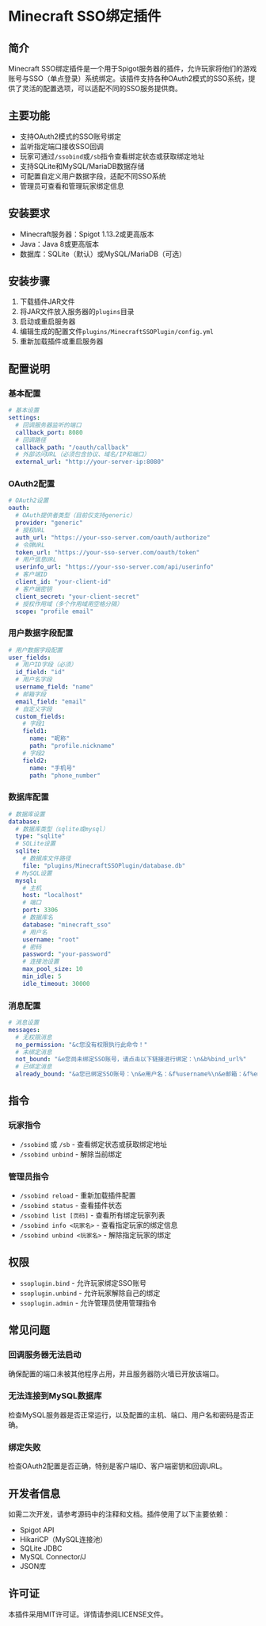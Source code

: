 # Minecraft SSO绑定插件

## 简介

Minecraft SSO绑定插件是一个用于Spigot服务器的插件，允许玩家将他们的游戏账号与SSO（单点登录）系统绑定。该插件支持各种OAuth2模式的SSO系统，提供了灵活的配置选项，可以适配不同的SSO服务提供商。

## 主要功能

- 支持OAuth2模式的SSO账号绑定
- 监听指定端口接收SSO回调
- 玩家可通过`/ssobind`或`/sb`指令查看绑定状态或获取绑定地址
- 支持SQLite和MySQL/MariaDB数据存储
- 可配置自定义用户数据字段，适配不同SSO系统
- 管理员可查看和管理玩家绑定信息

## 安装要求

- Minecraft服务器：Spigot 1.13.2或更高版本
- Java：Java 8或更高版本
- 数据库：SQLite（默认）或MySQL/MariaDB（可选）

## 安装步骤

1. 下载插件JAR文件
2. 将JAR文件放入服务器的`plugins`目录
3. 启动或重启服务器
4. 编辑生成的配置文件`plugins/MinecraftSSOPlugin/config.yml`
5. 重新加载插件或重启服务器

## 配置说明

### 基本配置

```yaml
# 基本设置
settings:
  # 回调服务器监听的端口
  callback_port: 8080
  # 回调路径
  callback_path: "/oauth/callback"
  # 外部访问URL（必须包含协议、域名/IP和端口）
  external_url: "http://your-server-ip:8080"
```

### OAuth2配置

```yaml
# OAuth2设置
oauth:
  # OAuth提供者类型（目前仅支持generic）
  provider: "generic"
  # 授权URL
  auth_url: "https://your-sso-server.com/oauth/authorize"
  # 令牌URL
  token_url: "https://your-sso-server.com/oauth/token"
  # 用户信息URL
  userinfo_url: "https://your-sso-server.com/api/userinfo"
  # 客户端ID
  client_id: "your-client-id"
  # 客户端密钥
  client_secret: "your-client-secret"
  # 授权作用域（多个作用域用空格分隔）
  scope: "profile email"
```

### 用户数据字段配置

```yaml
# 用户数据字段配置
user_fields:
  # 用户ID字段（必须）
  id_field: "id"
  # 用户名字段
  username_field: "name"
  # 邮箱字段
  email_field: "email"
  # 自定义字段
  custom_fields:
    # 字段1
    field1:
      name: "昵称"
      path: "profile.nickname"
    # 字段2
    field2:
      name: "手机号"
      path: "phone_number"
```

### 数据库配置

```yaml
# 数据库设置
database:
  # 数据库类型（sqlite或mysql）
  type: "sqlite"
  # SQLite设置
  sqlite:
    # 数据库文件路径
    file: "plugins/MinecraftSSOPlugin/database.db"
  # MySQL设置
  mysql:
    # 主机
    host: "localhost"
    # 端口
    port: 3306
    # 数据库名
    database: "minecraft_sso"
    # 用户名
    username: "root"
    # 密码
    password: "your-password"
    # 连接池设置
    max_pool_size: 10
    min_idle: 5
    idle_timeout: 30000
```

### 消息配置

```yaml
# 消息设置
messages:
  # 无权限消息
  no_permission: "&c您没有权限执行此命令！"
  # 未绑定消息
  not_bound: "&e您尚未绑定SSO账号，请点击以下链接进行绑定：\n&b%bind_url%"
  # 已绑定消息
  already_bound: "&a您已绑定SSO账号：\n&e用户名：&f%username%\n&e邮箱：&f%email%\n\n&7使用 &f/ssobind unbind &7解除绑定"
```

## 指令

### 玩家指令

- `/ssobind` 或 `/sb` - 查看绑定状态或获取绑定地址
- `/ssobind unbind` - 解除当前绑定

### 管理员指令

- `/ssobind reload` - 重新加载插件配置
- `/ssobind status` - 查看插件状态
- `/ssobind list [页码]` - 查看所有绑定玩家列表
- `/ssobind info <玩家名>` - 查看指定玩家的绑定信息
- `/ssobind unbind <玩家名>` - 解除指定玩家的绑定

## 权限

- `ssoplugin.bind` - 允许玩家绑定SSO账号
- `ssoplugin.unbind` - 允许玩家解除自己的绑定
- `ssoplugin.admin` - 允许管理员使用管理指令

## 常见问题

### 回调服务器无法启动

确保配置的端口未被其他程序占用，并且服务器防火墙已开放该端口。

### 无法连接到MySQL数据库

检查MySQL服务器是否正常运行，以及配置的主机、端口、用户名和密码是否正确。

### 绑定失败

检查OAuth2配置是否正确，特别是客户端ID、客户端密钥和回调URL。

## 开发者信息

如需二次开发，请参考源码中的注释和文档。插件使用了以下主要依赖：

- Spigot API
- HikariCP（MySQL连接池）
- SQLite JDBC
- MySQL Connector/J
- JSON库

## 许可证

本插件采用MIT许可证。详情请参阅LICENSE文件。
